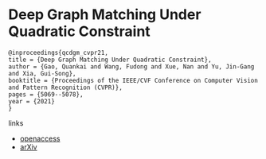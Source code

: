 # Deep Graph Matching Under Quadratic Constraint

```
@inproceedings{qcdgm_cvpr21,
title = {Deep Graph Matching Under Quadratic Constraint},
author = {Gao, Quankai and Wang, Fudong and Xue, Nan and Yu, Jin-Gang and Xia, Gui-Song},
booktitle = {Proceedings of the IEEE/CVF Conference on Computer Vision and Pattern Recognition (CVPR)},
pages = {5069--5078},
year = {2021}
}
```
links
- [openaccess](http://openaccess.thecvf.com//content/CVPR2021/html/Gao_Deep_Graph_Matching_Under_Quadratic_Constraint_CVPR_2021_paper.html)
- [arXiv](https://arxiv.org/abs/2103.06643)
